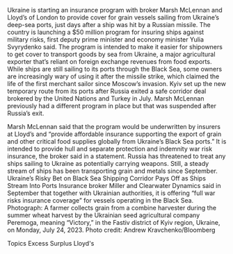 Ukraine is starting an insurance program with broker Marsh McLennan and Lloyd’s of London to provide cover for grain vessels sailing from Ukraine’s deep-sea ports, just days after a ship was hit by a Russian missile.
The country is launching a $50 million program for insuring ships against military risks, first deputy prime minister and economy minister Yulia Svyrydenko said.
The program is intended to make it easier for shipowners to get cover to transport goods by sea from Ukraine, a major agricultural exporter that’s reliant on foreign exchange revenues from food exports. While ships are still sailing to its ports through the Black Sea, some owners are increasingly wary of using it after the missile strike, which claimed the life of the first merchant sailor since Moscow’s invasion.
Kyiv set up the new temporary route from its ports after Russia exited a safe corridor deal brokered by the United Nations and Turkey in July. Marsh McLennan previously had a different program in place but that was suspended after Russia’s exit.

Marsh McLennan said that the program would be underwritten by insurers at Lloyd’s and “provide affordable insurance supporting the export of grain and other critical food supplies globally from Ukraine’s Black Sea ports.” It is intended to provide hull and separate protection and indemnity war risk insurance, the broker said in a statement.
Russia has threatened to treat any ships sailing to Ukraine as potentially carrying weapons. Still, a steady stream of ships has been transporting grain and metals since September.
Ukraine’s Risky Bet on Black Sea Shipping Corridor Pays Off as Ships Stream Into Ports
Insurance broker Miller and Clearwater Dynamics said in September that together with Ukrainian authorities, it is offering “full war risks insurance coverage” for vessels operating in the Black Sea.
Photograph: A farmer collects grain from a combine harvester during the summer wheat harvest by the Ukrainian seed agricultural company Peremoga, meaning “Victory,” in the Fastiv district of Kyiv region, Ukraine, on Monday, July 24, 2023. Photo credit: Andrew Kravchenko/Bloomberg

Topics
Excess Surplus
Lloyd's
